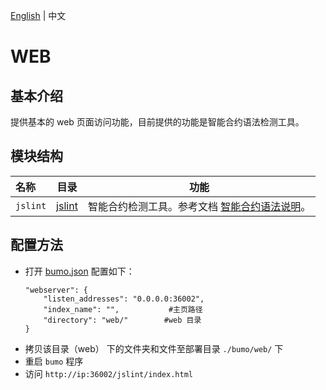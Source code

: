 [English](README.md) | 中文

# WEB

## 基本介绍
提供基本的 web 页面访问功能，目前提供的功能是智能合约语法检测工具。

## 模块结构

名称 | 目录 | 功能
|:--- | --- | ---
| `jslint` | [jslint](./jslint) | 智能合约检测工具。参考文档 [智能合约语法说明](./jslint/ContractRules_CN.md)。

## 配置方法
- 打开 [bumo.json](../../build/win32/config/bumo.json) 配置如下：
    ```
    "webserver": {
        "listen_addresses": "0.0.0.0:36002",
        "index_name": "",           #主页路径
        "directory": "web/"        #web 目录
    }
    ```
- 拷贝该目录（web） 下的文件夹和文件至部署目录 `./bumo/web/` 下
- 重启 `bumo` 程序
- 访问 `http://ip:36002/jslint/index.html`
